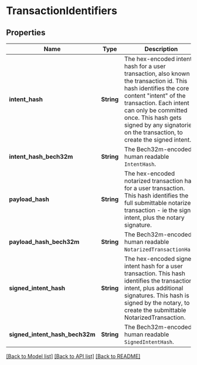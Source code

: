# TransactionIdentifiers

## Properties

Name | Type | Description | Notes
------------ | ------------- | ------------- | -------------
**intent_hash** | **String** | The hex-encoded intent hash for a user transaction, also known as the transaction id. This hash identifies the core content \"intent\" of the transaction. Each intent can only be committed once. This hash gets signed by any signatories on the transaction, to create the signed intent.  | 
**intent_hash_bech32m** | **String** | The Bech32m-encoded human readable `IntentHash`. | 
**payload_hash** | **String** | The hex-encoded notarized transaction hash for a user transaction. This hash identifies the full submittable notarized transaction - ie the signed intent, plus the notary signature.  | 
**payload_hash_bech32m** | **String** | The Bech32m-encoded human readable `NotarizedTransactionHash`. | 
**signed_intent_hash** | **String** | The hex-encoded signed intent hash for a user transaction. This hash identifies the transaction intent, plus additional signatures. This hash is signed by the notary, to create the submittable NotarizedTransaction.  | 
**signed_intent_hash_bech32m** | **String** | The Bech32m-encoded human readable `SignedIntentHash`. | 

[[Back to Model list]](../README.md#documentation-for-models) [[Back to API list]](../README.md#documentation-for-api-endpoints) [[Back to README]](../README.md)


